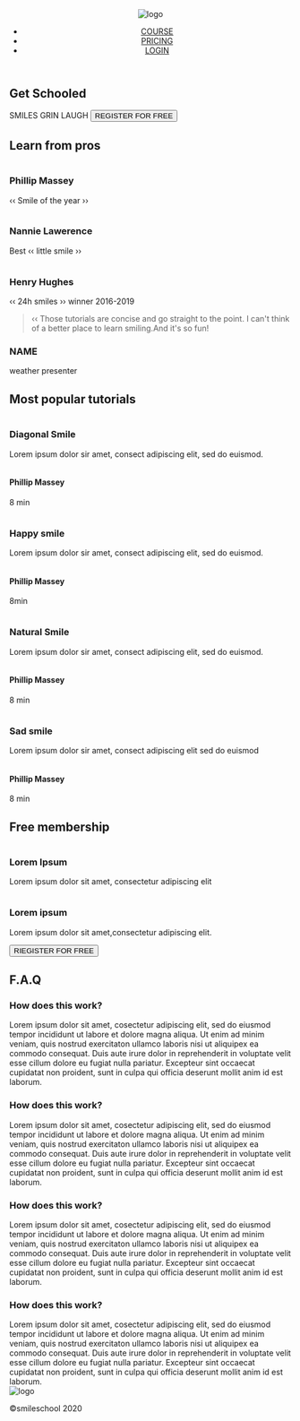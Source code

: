 <html lang="en">
    <head>
        <meta charset="utf-8">
        <meta name="viewport" content="width=device-width, intial-scale=1.0">
        <script scr="https://kit.fontawesome.com/4a2b05560.js"
    crossorigin="anonymous"></script>
    <title>Document</title>
    <link rel="stylesheet" href="styles.css">
    </head>
    <body>
    <header>
        <nav>
            <img src="https://fakeimg.pl/250x250?text=Sample=logo" alt="logo">
            <ul>
    <li><a href="#">COURSE</a></li>
    <li><a href="#">PRICING</a></li>
    <li><a href="#">LOGIN</a></li>
    </ul>   
</nav>
</header>
<main>
    <section>
        <div>
            <h1> Get Schooled</h1>
        <span> SMILES</span>
        <span>GRIN</span>
        <span>LAUGH</span>
        <BUTTON>REGISTER FOR FREE</BUTTON>
        </div>
        <div>
        <h2> Learn from pros</h2>
        <div>
        <div>
            <img src="./images/1 (3).png" alt="">
            <h3>Phillip Massey</h3>
            <p>&lsaquo;&lsaquo; Smile of the year &rsaquo;&rsaquo;</p>
        </div>
        <div>
            <img src="./images/6.png" alt="".>
            <h3>Nannie Lawerence</h3>
            <p>Best &lsaquo;&lsaquo; little smile &rsaquo;&rsaquo;</p>
        </div>
        <div>
            <img scr="./images/8.png" alt="">
            <h3>Henry Hughes</h3>
            <p>&lsaquo;&lsaquo; 24h smiles &rsaquo;&rsaquo; winner 2016-2019</p>
        </div>
    </div>
    </div>
    <div>
        <blockquote>&lsaquo;&lsaquo; Those tutorials are concise and go straight to 
the point. I can't think of a better place to learn smiling.And it's so fun! 
</blockquote>
<h3>NAME</h3>
<P>weather presenter</P>
</div>
</section>
<h2>Most popular tutorials</h2>
<div>
    <img src="./images/Bitmap (1).png" alt="">
    <h3>Diagonal Smile</h3>
    <p>Lorem ipsum dolor sir amet, consect adipiscing elit, sed do
        euismod.</p>
        <div>
            <img src="./images/1 (3).png" alt="">
            <h4>Phillip Massey</h4>
        </div>
        <div>
                    <div><i class="fa-solid fa-star"></i></div>
                    <div><i class="fa-solid fa-star"></i></div>
                    <div><i class="fa-solid fa-star"></i></div>
                    <div><i class="fa-solid fa-star"></i></div>
                    <div><i class="fa-solid fa-star"></i></div>
</div>
        <p>8 min</p>
<div>
    <img scr="./images/Bitmap (4).png" alt="">
    <h3>Happy smile</h3>
    <p>Lorem ipsum dolor sir amet, consect adipiscing elit, sed do euismod.</p>
</div>
<div>
    <img src="./images/1 (3).png" alt="">
    <h4>Phillip Massey</h4>
    </div>
    <div>
                    <div><i class="fa-solid fa-star"></i></div>
                    <div><i class="fa-solid fa-star"></i></div>
                    <div><i class="fa-solid fa-star"></i></div>
                    <div><i class="fa-solid fa-star"></i></div>
                    <div><i class="fa-solid fa-star"></i></div>
    </div>
    <p>8min</p>
    <div>
        <img scr="./images/Bitmap (3).png" alt="">
        <h3>Natural Smile</h3>
        <p>Lorem ipsum dolor sir amet, consect adipiscing elit, sed do euismod.</p>
    </div>
    <div>
       <img scr="./images/1 (3).png" alt="">
        <h4>Phillip Massey</h4>
    </div>
    <div>
                     <div><i class="fa-solid fa-star"></i></div>
                    <div><i class="fa-solid fa-star"></i></div>
                    <div><i class="fa-solid fa-star"></i></div>
                    <div><i class="fa-solid fa-star"></i></div>
                    <div><i class="fa-solid fa-star"></i></div>
    </div>
    <p>8 min</p>
</div>
<div>
    <img src="./images/Bitmap (2).png" alt="">
    <h3>Sad smile</h3>
    <p>Lorem ipsum dolor sir amet, consect adipiscing elit sed do euismod</p>
</div>
<div>
    <img scr="./images/1 (3).png" alt="">
    <h4>Phillip Massey</h4>
</div>
<div>
                     <div><i class="fa-solid fa-star"></i></div>
                    <div><i class="fa-solid fa-star"></i></div>
                    <div><i class="fa-solid fa-star"></i></div>
                    <div><i class="fa-solid fa-star"></i></div>
                    <div><i class="fa-solid fa-star"></i></div>
</div>
<p>8 min</p>
</div>
</section>  
<section>
    <h2>Free membership</h2>
    <div>
        <img src="./images/smile.svg" alt="">
        <h3>Lorem Ipsum</h3>
        <p>Lorem ipsum dolor sit amet, consectetur adipiscing elit
 </p>
    </div>
    <div>
        <img scr="./images/smile.svg" alt="">
        <h3>Lorem ipsum</h3>
        <p>Lorem ipsum dolor sit amet,consectetur adipiscing elit.
        </p>
    </div>
    <button>RIEGISTER FOR FREE</button>
</section>
<section>
    <h2>F.A.Q</h2>
    <div>
        <div>
            <div>
                <h3>How does this work?</h3>                
            </div>
            <div>
                Lorem ipsum dolor sit amet, cosectetur adipiscing
    elit, sed do eiusmod tempor incididunt ut labore et dolore magna aliqua. Ut
    enim ad minim veniam, quis nostrud exercitaton ullamco laboris nisi ut
    aliquipex ea commodo consequat. Duis aute irure dolor in reprehenderit in
    voluptate velit esse cillum dolore eu fugiat nulla pariatur. Excepteur sint
    occaecat cupidatat non proident, sunt in culpa qui officia deserunt mollit
    anim id est laborum.
            </div>
            <div>
                <h3> How does this work?</h3>
            </div>
            <div>
                Lorem ipsum dolor sit amet, cosectetur adipiscing
    elit, sed do eiusmod tempor incididunt ut labore et dolore magna aliqua. Ut
    enim ad minim veniam, quis nostrud exercitaton ullamco laboris nisi ut
    aliquipex ea commodo consequat. Duis aute irure dolor in reprehenderit in
    voluptate velit esse cillum dolore eu fugiat nulla pariatur. Excepteur sint
    occaecat cupidatat non proident, sunt in culpa qui officia deserunt mollit
    anim id est laborum. </div>
    <div>
        <h3>How does this work?</h3>
        </div>
            <div>
                 Lorem ipsum dolor sit amet, cosectetur adipiscing
    elit, sed do eiusmod tempor incididunt ut labore et dolore magna aliqua. Ut
    enim ad minim veniam, quis nostrud exercitaton ullamco laboris nisi ut
    aliquipex ea commodo consequat. Duis aute irure dolor in reprehenderit in
    voluptate velit esse cillum dolore eu fugiat nulla pariatur. Excepteur sint
    occaecat cupidatat non proident, sunt in culpa qui officia deserunt mollit
    anim id est laborum.
</div>
<div>
    <h3>
        How does this work?</h3>
</div>
<div>
                Lorem ipsum dolor sit amet, cosectetur adipiscing
    elit, sed do eiusmod tempor incididunt ut labore et dolore magna aliqua. Ut
    enim ad minim veniam, quis nostrud exercitaton ullamco laboris nisi ut
    aliquipex ea commodo consequat. Duis aute irure dolor in reprehenderit in
    voluptate velit esse cillum dolore eu fugiat nulla pariatur. Excepteur sint
    occaecat cupidatat non proident, sunt in culpa qui officia deserunt mollit
    anim id est laborum.
</div>
        </div>
    </div>
</section>
</main>
<footer>
    <section>
        <div>
            <img src="https://fakeimg.pl/250x250?text=Sample+logo"
            alt="logo">
            <div>
                <i class="fa-brands fa-facebook"></i>
                <i class="fa-brands fa-twitter"></i>
                <i class="fa-brands fa-instagram"></i>
            </div>
        </div>
        <p>&copy;smileschool 2020</p>
    </section>
</footer>   
</body>
</html>
